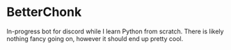 # BetterChonk
In-progress bot for discord while I learn Python from scratch. There is likely nothing fancy going on, however it should end up pretty cool. 

